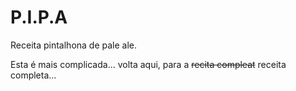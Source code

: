 # P.I.P.A
Receita pintalhona de pale ale.

Esta é mais complicada...
volta aqui, para a ~~recita compleat~~ receita completa...
